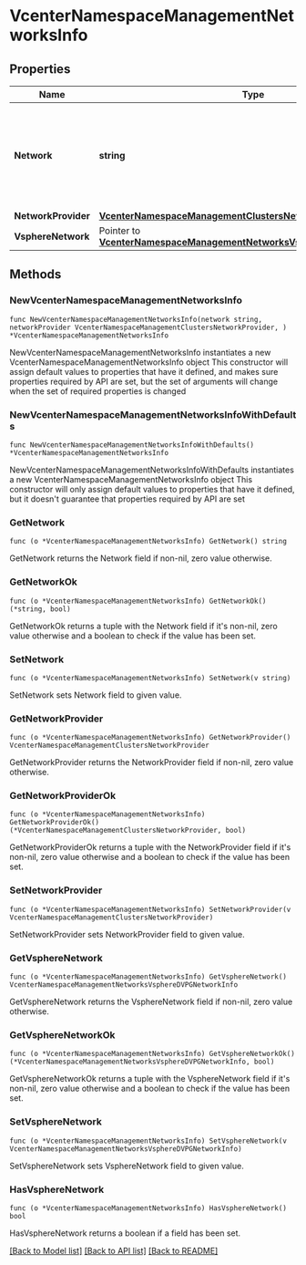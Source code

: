 # VcenterNamespaceManagementNetworksInfo

## Properties

Name | Type | Description | Notes
------------ | ------------- | ------------- | -------------
**Network** | **string** | Identifier of the network. When clients pass a value of this structure as a parameter, the field must be an identifier for the resource type: vcenter.namespace_management.Network. When operations return a value of this structure as a result, the field will be an identifier for the resource type: vcenter.namespace_management.Network. | 
**NetworkProvider** | [**VcenterNamespaceManagementClustersNetworkProvider**](VcenterNamespaceManagementClustersNetworkProvider.md) |  | 
**VsphereNetwork** | Pointer to [**VcenterNamespaceManagementNetworksVsphereDVPGNetworkInfo**](VcenterNamespaceManagementNetworksVsphereDVPGNetworkInfo.md) |  | [optional] 

## Methods

### NewVcenterNamespaceManagementNetworksInfo

`func NewVcenterNamespaceManagementNetworksInfo(network string, networkProvider VcenterNamespaceManagementClustersNetworkProvider, ) *VcenterNamespaceManagementNetworksInfo`

NewVcenterNamespaceManagementNetworksInfo instantiates a new VcenterNamespaceManagementNetworksInfo object
This constructor will assign default values to properties that have it defined,
and makes sure properties required by API are set, but the set of arguments
will change when the set of required properties is changed

### NewVcenterNamespaceManagementNetworksInfoWithDefaults

`func NewVcenterNamespaceManagementNetworksInfoWithDefaults() *VcenterNamespaceManagementNetworksInfo`

NewVcenterNamespaceManagementNetworksInfoWithDefaults instantiates a new VcenterNamespaceManagementNetworksInfo object
This constructor will only assign default values to properties that have it defined,
but it doesn't guarantee that properties required by API are set

### GetNetwork

`func (o *VcenterNamespaceManagementNetworksInfo) GetNetwork() string`

GetNetwork returns the Network field if non-nil, zero value otherwise.

### GetNetworkOk

`func (o *VcenterNamespaceManagementNetworksInfo) GetNetworkOk() (*string, bool)`

GetNetworkOk returns a tuple with the Network field if it's non-nil, zero value otherwise
and a boolean to check if the value has been set.

### SetNetwork

`func (o *VcenterNamespaceManagementNetworksInfo) SetNetwork(v string)`

SetNetwork sets Network field to given value.


### GetNetworkProvider

`func (o *VcenterNamespaceManagementNetworksInfo) GetNetworkProvider() VcenterNamespaceManagementClustersNetworkProvider`

GetNetworkProvider returns the NetworkProvider field if non-nil, zero value otherwise.

### GetNetworkProviderOk

`func (o *VcenterNamespaceManagementNetworksInfo) GetNetworkProviderOk() (*VcenterNamespaceManagementClustersNetworkProvider, bool)`

GetNetworkProviderOk returns a tuple with the NetworkProvider field if it's non-nil, zero value otherwise
and a boolean to check if the value has been set.

### SetNetworkProvider

`func (o *VcenterNamespaceManagementNetworksInfo) SetNetworkProvider(v VcenterNamespaceManagementClustersNetworkProvider)`

SetNetworkProvider sets NetworkProvider field to given value.


### GetVsphereNetwork

`func (o *VcenterNamespaceManagementNetworksInfo) GetVsphereNetwork() VcenterNamespaceManagementNetworksVsphereDVPGNetworkInfo`

GetVsphereNetwork returns the VsphereNetwork field if non-nil, zero value otherwise.

### GetVsphereNetworkOk

`func (o *VcenterNamespaceManagementNetworksInfo) GetVsphereNetworkOk() (*VcenterNamespaceManagementNetworksVsphereDVPGNetworkInfo, bool)`

GetVsphereNetworkOk returns a tuple with the VsphereNetwork field if it's non-nil, zero value otherwise
and a boolean to check if the value has been set.

### SetVsphereNetwork

`func (o *VcenterNamespaceManagementNetworksInfo) SetVsphereNetwork(v VcenterNamespaceManagementNetworksVsphereDVPGNetworkInfo)`

SetVsphereNetwork sets VsphereNetwork field to given value.

### HasVsphereNetwork

`func (o *VcenterNamespaceManagementNetworksInfo) HasVsphereNetwork() bool`

HasVsphereNetwork returns a boolean if a field has been set.


[[Back to Model list]](../README.md#documentation-for-models) [[Back to API list]](../README.md#documentation-for-api-endpoints) [[Back to README]](../README.md)


